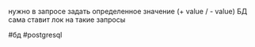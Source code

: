 нужно в запросе задать определенное значение (+ value / - value)
БД сама ставит лок на такие запросы

#бд 
#postgresql